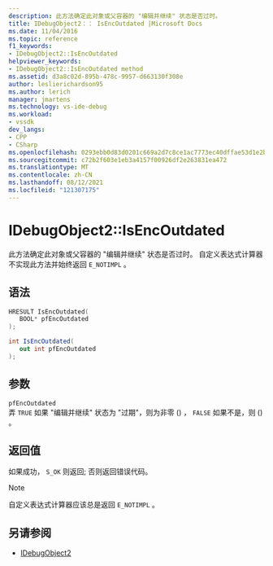 ```yaml
---
description: 此方法确定此对象或父容器的 "编辑并继续" 状态是否过时。
title: IDebugObject2：： IsEncOutdated |Microsoft Docs
ms.date: 11/04/2016
ms.topic: reference
f1_keywords:
- IDebugObject2::IsEncOutdated
helpviewer_keywords:
- IDebugObject2::IsEncOutdated method
ms.assetid: d3a8c02d-895b-478c-9957-d663130f308e
author: leslierichardson95
ms.author: lerich
manager: jmartens
ms.technology: vs-ide-debug
ms.workload:
- vssdk
dev_langs:
- CPP
- CSharp
ms.openlocfilehash: 0293ebb0d83d0201c669a2d7c8ce1ac7773ec40dffae53d1e2b274def4a75bb0
ms.sourcegitcommit: c72b2f603e1eb3a4157f00926df2e263831ea472
ms.translationtype: MT
ms.contentlocale: zh-CN
ms.lasthandoff: 08/12/2021
ms.locfileid: "121307175"
---
```

# <a name="idebugobject2isencoutdated"></a>IDebugObject2::IsEncOutdated
此方法确定此对象或父容器的 "编辑并继续" 状态是否过时。 自定义表达式计算器不实现此方法并始终返回 `E_NOTIMPL` 。

## <a name="syntax"></a>语法

```cpp
HRESULT IsEncOutdated(
   BOOL* pfEncOutdated
);
```

```csharp
int IsEncOutdated(
   out int pfEncOutdated
);
```

## <a name="parameters"></a>参数
`pfEncOutdated`\
弄 `TRUE` 如果 "编辑并继续" 状态为 "过期"，则为非零 () ， `FALSE` 如果不是，则 () 。

## <a name="return-value"></a>返回值
 如果成功， `S_OK` 则返回; 否则返回错误代码。

> [!NOTE]
> 自定义表达式计算器应该总是返回 `E_NOTIMPL` 。

## <a name="see-also"></a>另请参阅
- [IDebugObject2](../../../extensibility/debugger/reference/idebugobject2.md)
